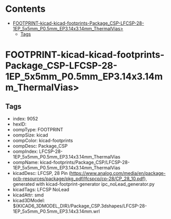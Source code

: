 



Contents
========

* [FOOTPRINT-kicad-kicad-footprints-Package_CSP-LFCSP-28-1EP_5x5mm_P0.5mm_EP3.14x3.14mm_ThermalVias>](#footprint-kicad-kicad-footprints-package_csp-lfcsp-28-1ep_5x5mm_p05mm_ep314x314mm_thermalvias)
	* [Tags](#tags)

# FOOTPRINT-kicad-kicad-footprints-Package_CSP-LFCSP-28-1EP_5x5mm_P0.5mm_EP3.14x3.14mm_ThermalVias>

## Tags

- index: 9052
- hexID: 
- oompType: FOOTPRINT
- oompSize: kicad
- oompColor: kicad-footprints
- oompDesc: Package_CSP
- oompIndex: LFCSP-28-1EP_5x5mm_P0.5mm_EP3.14x3.14mm_ThermalVias
- oompName: kicad-footprints/Package_CSP/LFCSP-28-1EP_5x5mm_P0.5mm_EP3.14x3.14mm_ThermalVias
- kicadDesc: LFCSP, 28 Pin (https://www.analog.com/media/en/package-pcb-resources/package/pkg_pdf/lfcspcp/cp-28/CP_28_10.pdf), generated with kicad-footprint-generator ipc_noLead_generator.py
- kicadTags: LFCSP NoLead
- kicadAttr: smd
- kicad3DModel: ${KICAD6_3DMODEL_DIR}/Package_CSP.3dshapes/LFCSP-28-1EP_5x5mm_P0.5mm_EP3.14x3.14mm.wrl

